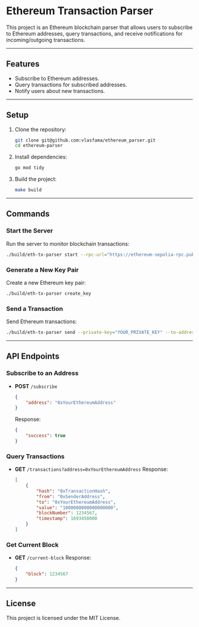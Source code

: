 # Ethereum Transaction Parser

This project is an Ethereum blockchain parser that allows users to subscribe to Ethereum addresses, query transactions, and receive notifications for incoming/outgoing transactions.

---

## Features

- Subscribe to Ethereum addresses.
- Query transactions for subscribed addresses.
- Notify users about new transactions.

---

## Setup

1. Clone the repository:

   ```bash
   git clone git@github.com:vlasfama/ethereum_parser.git
   cd ethereum-parser
   ```

2. Install dependencies:

   ```bash
   go mod tidy
   ```

3. Build the project:

   ```bash
   make build
   ```

---

## Commands

### Start the Server

Run the server to monitor blockchain transactions:

```bash
./build/eth-tx-parser start --rpc-url="https://ethereum-sepolia-rpc.publicnode.com" --port=8080 --log-level=info
```

### Generate a New Key Pair

Create a new Ethereum key pair:

```bash
./build/eth-tx-parser create_key
```

### Send a Transaction

Send Ethereum transactions:

```bash
./build/eth-tx-parser send --private-key="YOUR_PRIVATE_KEY" --to-address="0xRecipientAddress" --value="1000000000000000000" --rpc-url="https://ethereum-sepolia-rpc.publicnode.com"
```

---

## API Endpoints

### Subscribe to an Address

- **POST** `/subscribe`

  ```json
  {
      "address": "0xYourEthereumAddress"
  }
  ```

  Response:

  ```json
  {
      "success": true
  }
  ```

### Query Transactions

- **GET** `/transactions?address=0xYourEthereumAddress`
  Response:

  ```json
  [
      {
          "hash": "0xTransactionHash",
          "from": "0xSenderAddress",
          "to": "0xYourEthereumAddress",
          "value": "1000000000000000000",
          "blockNumber": 1234567,
          "timestamp": 1693450000
      }
  ]
  ```

### Get Current Block

- **GET** `/current-block`
  Response:

  ```json
  {
      "block": 1234567
  }
  ```

---

## License

This project is licensed under the MIT License.
